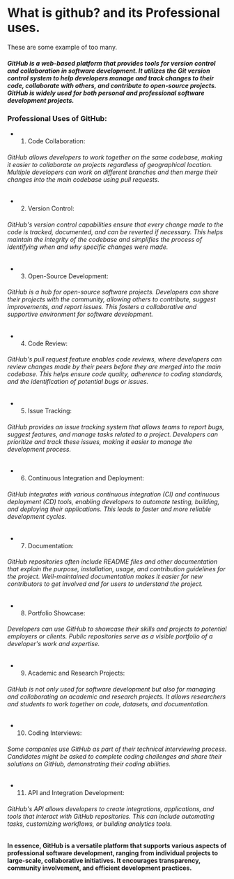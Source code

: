 # What is github? and its Professional uses.
These are some example of too many.


##### GitHub is a web-based platform that provides tools for version control and collaboration in software development. It utilizes the Git version control system to help developers manage and track changes to their code, collaborate with others, and contribute to open-source projects. GitHub is widely used for both personal and professional software development projects.

### Professional Uses of GitHub:

 * 1. Code Collaboration:
 ######    GitHub allows developers to work together on the same codebase, making it easier to collaborate on projects regardless of geographical location. Multiple developers can work on different branches and then merge their changes into the main codebase using pull requests.

*  2.  Version Control:
######      GitHub's version control capabilities ensure that every change made to the code is tracked, documented, and can be reverted if necessary. This helps maintain the integrity of the codebase and simplifies the process of identifying when and why specific changes were made.

 *  3. Open-Source Development:
 ######      GitHub is a hub for open-source software projects. Developers can share their projects with the community, allowing others to contribute, suggest improvements, and report issues. This fosters a collaborative and supportive environment for software development.

 *  4. Code Review:
 ######      GitHub's pull request feature enables code reviews, where developers can review changes made by their peers before they are merged into the main codebase. This helps ensure code quality, adherence to coding standards, and the identification of potential bugs or issues.

  * 5. Issue Tracking:
  ######     GitHub provides an issue tracking system that allows teams to report bugs, suggest features, and manage tasks related to a project. Developers can prioritize and track these issues, making it easier to manage the development process.

  * 6. Continuous Integration and Deployment:
 ######      GitHub integrates with various continuous integration (CI) and continuous deployment (CD) tools, enabling developers to automate testing, building, and deploying their applications. This leads to faster and more reliable development cycles.

 *  7. Documentation:
 ######      GitHub repositories often include README files and other documentation that explain the purpose, installation, usage, and contribution guidelines for the project. Well-maintained documentation makes it easier for new contributors to get involved and for users to understand the project.

 *  8. Portfolio Showcase:
 ######      Developers can use GitHub to showcase their skills and projects to potential employers or clients. Public repositories serve as a visible portfolio of a developer's work and expertise.

 *  9. Academic and Research Projects:
######        GitHub is not only used for software development but also for managing and collaborating on academic and research projects. It allows researchers and students to work together on code, datasets, and documentation.

*  10. Coding Interviews:
######       Some companies use GitHub as part of their technical interviewing process. Candidates might be asked to complete coding challenges and share their solutions on GitHub, demonstrating their coding abilities.

*  11. API and Integration Development:
######   GitHub's API allows developers to create integrations, applications, and tools that interact with GitHub repositories. This can include automating tasks, customizing workflows, or building analytics tools.

#### In essence, GitHub is a versatile platform that supports various aspects of professional software development, ranging from individual projects to large-scale, collaborative initiatives. It encourages transparency, community involvement, and efficient development practices.
